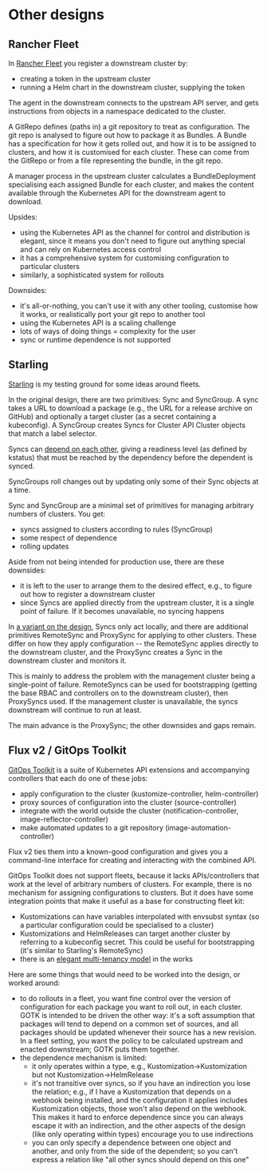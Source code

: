<!-- -*- fill-column: 100 -*- -->
# Other designs

## Rancher Fleet

In [Rancher Fleet][rancher-fleet] you register a downstream cluster by:

 - creating a token in the upstream cluster
 - running a Helm chart in the downstream cluster, supplying the token

The agent in the downstream connects to the upstream API server, and gets instructions from objects
in a namespace dedicated to the cluster.

A GitRepo defines (paths in) a git repository to treat as configuration. The git repo is analysed to
figure out how to package it as Bundles. A Bundle has a specification for how it gets rolled out,
and how it is to be assigned to clusters, and how it is customised for each cluster. These can come
from the GitRepo or from a file representing the bundle, in the git repo.

A manager process in the upstream cluster calculates a BundleDeployment specialising each assigned
Bundle for each cluster, and makes the content available through the Kubernetes API for the
downstream agent to download.

Upsides:

 - using the Kubernetes API as the channel for control and distribution is elegant, since it means
   you don't need to figure out anything special and can rely on Kubernetes access control
 - it has a comprehensive system for customising configuration to particular clusters
 - similarly, a sophisticated system for rollouts

Downsides:

 - it's all-or-nothing, you can't use it with any other tooling, customise how it works, or
   realistically port your git repo to another tool
 - using the Kubernetes API is a scaling challenge
 - lots of ways of doing things = complexity for the user
 - sync or runtime dependence is not supported

## Starling

[Starling][starling] is my testing ground for some ideas around fleets.

In the original design, there are two primitives: Sync and SyncGroup. A sync takes a URL to download
a package (e.g., the URL for a release archive on GitHub) and optionally a target cluster (as a
secret containing a kubeconfig). A SyncGroup creates Syncs for Cluster API Cluster objects that
match a label selector.

Syncs can [depend on each other][starling-deps], giving a readiness level (as defined by kstatus)
that must be reached by the dependency before the dependent is synced.

SyncGroups roll changes out by updating only some of their Sync objects at a time.

Sync and SyncGroup are a minimal set of primitives for managing arbitrary numbers of clusters. You
get:

 - syncs assigned to clusters according to rules (SyncGroup)
 - some respect of dependence
 - rolling updates

Aside from not being intended for production use, there are these downsides:

 - it is left to the user to arrange them to the desired effect, e.g., to figure out how to register
   a downstream cluster
 - since Syncs are applied directly from the upstream cluster, it is a single point of failure. If
   it becomes unavailable, no syncing happens

In [a variant on the design][starling-alt], Syncs only act locally, and there are additional
primitives RemoteSync and ProxySync for applying to other clusters. These differ on how they apply
configuration -- the RemoteSync applies directly to the downstream cluster, and the ProxySync
creates a Sync in the downstream cluster and monitors it.

This is mainly to address the problem with the management cluster being a single-point of
failure. RemoteSyncs can be used for bootstrapping (getting the base RBAC and controllers on to the
downstream cluster), then ProxySyncs used. If the management cluster is unavailable, the syncs
downstream will continue to run at least.

The main advance is the ProxySync; the other downsides and gaps remain.

## Flux v2 / GitOps Toolkit

[GitOps Toolkit][gotk] is a suite of Kubernetes API extensions and accompanying controllers that
each do one of these jobs:

 - apply configuration to the cluster (kustomize-controller, helm-controller)
 - proxy sources of configuration into the cluster (source-controller)
 - integrate with the world outside the cluster (notification-controller,
   image-reflector-controller)
 - make automated updates to a git repository (image-automation-controller)

Flux v2 ties them into a known-good configuration and gives you a command-line interface for
creating and interacting with the combined API.

GitOps Toolkit does not support fleets, because it lacks APIs/controllers that work at the level of
arbitrary numbers of clusters. For example, there is no mechanism for assigning configurations to
clusters. But it does have some integration points that make it useful as a base for constructing
fleet kit:

 - Kustomizations can have variables interpolated with envsubst syntax (so a particular
   configuration could be specialised to a cluster)
 - Kustomizations and HelmReleases can target another cluster by referring to a kubeconfig
   secret. This could be useful for bootstrapping (it's similar to Starling's RemoteSync)
 - there is an [elegant multi-tenancy model][gotk-tenancy] in the works

Here are some things that would need to be worked into the design, or worked around:

 - to do rollouts in a fleet, you want fine control over the version of configuration for each
   package you want to roll out, in each cluster. GOTK is intended to be driven the other way: it's
   a soft assumption that packages will tend to depend on a common set of sources, and all packages
   should be updated whenever their source has a new revision. In a fleet setting, you want the
   policy to be calculated upstream and enacted downstream; GOTK puts them together.
 - the dependence mechanism is limited:
   - it only operates within a type, e.g., Kustomization->Kustomization but not
     Kustomization->HelmRelease
   - it's not transitive over syncs, so if you have an indirection you lose the relation; e.g., if I
     have a Kustomization that depends on a webhook being installed, and the configuration it
     applies includes Kustomization objects, those won't also depend on the webhook. This makes it
     hard to enforce dependence since you can always escape it with an indirection, and the other
     aspects of the design (like only operating within types) encourage you to use indirections
   - you can only specify a dependence between one object and another, and only from the side of the
     dependent; so you can't express a relation like "all other syncs should depend on this one"


[starling]: https://github.com/squaremo/starling
[starling-deps]: https://github.com/squaremo/starling/blob/main/docs/rfc/0002-dependencies.md
[starling-alt]: https://github.com/squaremo/starling/blob/all-the-syncs/docs/rfc/0000-sync-primitives.md
[rancher-fleet]: https://fleet.rancher.io/
[gotk]: https://toolkit.fluxcd.io/components/
[gotk-tenancy]: https://github.com/fluxcd/flux2/pull/582
